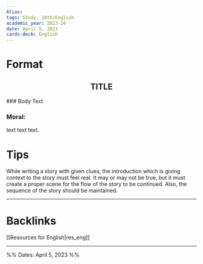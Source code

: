 ```yaml
---
Alias:
tags: Study, 10th/English
academic_year: 2023-24
date: April 5, 2023
cards-deck: English
---
```


# Format
<center><h2>TITLE</h2></center>
### Body Text

### Moral:
text text text.

# Tips
While writing a story with given clues, the introduction which is giving context to the story must feel real. It may or may not be true, but it must create a proper scene for the flow of the story to be continued.
Also, the sequence of the story should be maintained.

---

# Backlinks

[[Resources for English|res_eng]]

---

%%
Dates: April 5, 2023
%%